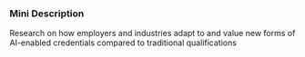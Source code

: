 ### Mini Description

Research on how employers and industries adapt to and value new forms of AI-enabled credentials compared to traditional qualifications
